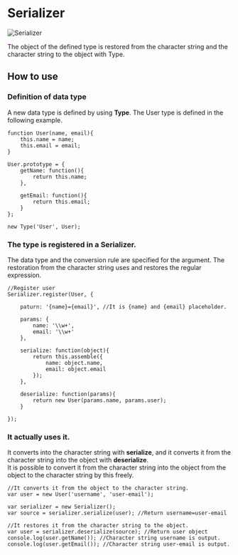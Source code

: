 
Serializer
====================================

![Serializer](http://holyshared.github.com/Serializer/seralizer.jpg)

The object of the defined type is restored from the character string and the character string to the object with Type.  

How to use
------------------------------------

### Definition of data type

A new data type is defined by using **Type**. 
The User type is defined in the following example.

	function User(name, email){
		this.name = name;
		this.email = email;
	}

	User.prototype = {
		getName: function(){
			return this.name;
		},
	
		getEmail: function(){
			return this.email;
		}
	};

	new Type('User', User);

### The type is registered in a Serializer.

The data type and the conversion rule are specified for the argument. 
The restoration from the character string uses and restores the regular expression.

	//Register user
	Serializer.register(User, {
	
		paturn: '{name}={email}', //It is {name} and {email} placeholder.
	
		params: {
			name: '\\w+',
			email: '\\w+'
		},

		serialize: function(object){
			return this.assemble({
		        name: object.name,
		        email: object.email
	        });
		},
	
		deserialize: function(params){
			return new User(params.name, params.user);
		}
	
	});

### It actually uses it. 

It converts into the character string with **serialize**, and it converts it from the character string into the object with **deserialize**.  
It is possible to convert it from the character string into the object from the object to the character string by this freely.  

	//It converts it from the object to the character string. 
	var user = new User('username', 'user-email');
	
	var serializer = new Serializer();
	var source = serializer.serialize(user); //Return username=user-email
	
	//It restores it from the character string to the object.
	var user = serializer.deserialize(source); //Return user object
	console.log(user.getName()); //Character string username is output. 
	console.log(user.getEmail()); //Character string user-email is output. 
